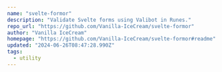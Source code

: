```yaml
---
name: "svelte-formor"
description: "Validate Svelte forms using Valibot in Runes."
repo_url: "https://github.com/Vanilla-IceCream/svelte-formor"
author: "Vanilla IceCream"
homepage: "https://github.com/Vanilla-IceCream/svelte-formor#readme"
updated: "2024-06-26T08:47:28.990Z"
tags: 
  - utility
---
```

